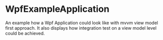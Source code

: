 # WpfExampleApplication
An example how a Wpf Application could look like with mvvm view model first approach.
It also displays how integration test on a view model level could be achieved.
